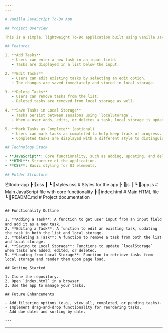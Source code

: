```yaml
---
---

# Vanilla JavaScript To-Do App

## Project Overview

This is a simple, lightweight To-Do application built using vanilla JavaScript, HTML, and CSS. The app allows users to add, edit, and delete tasks. Tasks are saved to the browser's local storage, so they persist across page reloads.

## Features

1. **Add Tasks**  
   - Users can enter a new task in an input field.
   - Tasks are displayed in a list below the input.

2. **Edit Tasks**  
   - Users can edit existing tasks by selecting an edit option.
   - The changes are saved immediately and stored in local storage.

3. **Delete Tasks**  
   - Users can remove tasks from the list.
   - Deleted tasks are removed from local storage as well.

4. **Save Tasks in Local Storage**  
   - Tasks persist between sessions using `localStorage`.
   - When a user adds, edits, or deletes a task, local storage is updated automatically.

5. **Mark Tasks as Complete** (optional)  
   - Users can mark tasks as completed to help keep track of progress.
   - Completed tasks are displayed with a different style to distinguish them from active tasks.

## Technology Stack

- **JavaScript**: Core functionality, such as adding, updating, and deleting tasks, as well as managing local storage.
- **HTML**: Structure of the application.
- **CSS**: Basic styling for UI elements.

## Folder Structure

```
📦todo-app
 ┣ 📂css
 ┃ ┗ 📜styles.css       # Styles for the app
 ┣ 📂js
 ┃ ┗ 📜app.js           # Main JavaScript file with core functionality
 ┣ 📜index.html         # Main HTML file
 ┗ 📜README.md          # Project documentation
```

## Functionality Outline

1. **Adding a Task**: A function to get user input from an input field and add it as a new task.
2. **Editing a Task**: A function to edit an existing task, updating the task in both the list and local storage.
3. **Deleting a Task**: A function to remove a task from both the list and local storage.
4. **Saving to Local Storage**: Functions to update `localStorage` when tasks are added, edited, or deleted.
5. **Loading from Local Storage**: Function to retrieve tasks from local storage and render them upon page load.

## Getting Started

1. Clone the repository.
2. Open `index.html` in a browser.
3. Use the app to manage your tasks.

## Future Enhancements

- Add filtering options (e.g., view all, completed, or pending tasks).
- Implement drag-and-drop functionality for reordering tasks.
- Add due dates and sorting by date.

---
```

---
